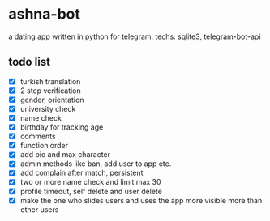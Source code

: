 # ashna-bot

a dating app written in python for telegram. techs: sqlite3, telegram-bot-api

## **todo list**

- [x] turkish translation
- [x] 2 step verification
- [x] gender, orientation
- [x] university check
- [x] name check
- [x] birthday for tracking age
- [x] comments
- [x] function order
- [x] add bio and max character
- [x] admin methods like ban, add user to app etc.
- [x] add complain after match, persistent
- [x] two or more name check and limit max 30
- [x] profile timeout, self delete and user delete
- [x] make the one who slides users and uses the app more visible more than other users
